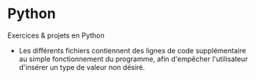 # Python
Exercices &amp; projets en Python
  - Les différents fichiers contiennent des lignes de code supplémentaire au simple fonctionnement du programme, afin d'empêcher l'utilisateur d'insérer un type de valeur non     désiré.
